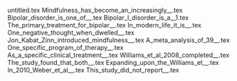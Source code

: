 untitled.tex
Mindfulness_has_become_an_increasingly__.tex
Bipolar_disorder_is_one_of__.tex
Bipolar_I_disorder_is_a__1.tex
The_primary_treatment_for_bipolar__.tex
In_modern_life_it_is__.tex
One_negative_thought_when_dwelled__.tex
Jon_Kabat_Zinn_introduced_mindfulness__.tex
A_meta_analysis_of_39__.tex
One_specific_program_of_therapy__.tex
As_a_specific_clinical_treatment__.tex
Williams_et_al_2008_completed__.tex
The_study_found_that_both__.tex
Expanding_upon_the_Williams_et__.tex
In_2010_Weber_et_al__.tex
This_study_did_not_report__.tex
